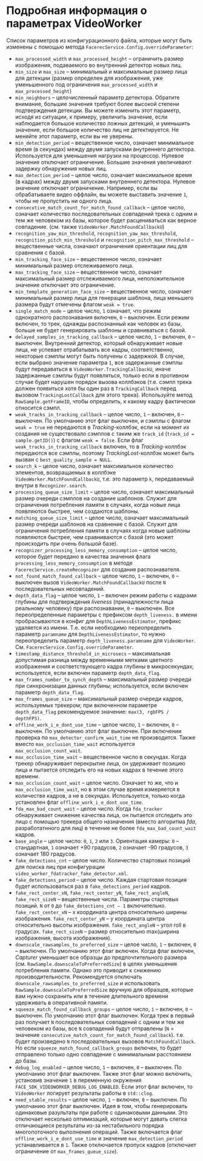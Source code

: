 # Подробная информация о параметрах VideoWorker 

Список параметров из конфигурационного файла, которые могут быть изменены с помощью метода `FacerecService.Config.overrideParameter`:

* `max_processed_width` и `max_processed_height` – ограничить размер изображения, подаваемого во внутренний детектор новых лиц.
* `min_size` и `max_size` – минимальный и максимальные размер лица для детекции (размер определен для изображения, уже уменьшенного под ограничения `max_processed_width` и `max_processed_height`)
* `min_neighbors` – целочисленный параметр детектора. Обратите внимание, большие значения требуют более высокой степени подтверждения детекции. Вы можете изменить этот параметр, исходя из ситуации, к примеру, увеличить значение, если наблюдается большое количество ложных детекций, и уменьшить значение, если большое количество лиц не детектируется. Не меняйте этот параметр, если вы не уверены.
* `min_detection_period` – вещественное число, означает минимальное время (в секундах) между двумя запусками внутреннего детектора. Используется для уменьшения нагрузки на процессор. Нулевое значение отключает ограничение. Большие значения увеличивают задержку обнаружения новых лиц.
* `max_detection_period` – целое число, означает максимальное время (в кадрах) между двумя запусками внутреннего детектора. Нулевое значение отключает ограничение. Например, если вы обрабатываете видео оффлайн, вы можете выставить значение `1`, чтобы не пропустить ни одного лица.
* `consecutive_match_count_for_match_found_callback` – целое число, означает количество последовательных совпадений трека с одним и тем же человеком из базы, которое будет расцениваться как верное совпадение. (см. также `VideoWorker.MatchFoundCallbackU`)
* `recognition_yaw_min_threshold`, `recognition_yaw_max_threshold`, `recognition_pitch_min_threshold` и `recognition_pitch_max_threshold` – вещественные числа, означают ограничения ориентации лиц для сравнения с базой.
* `min_tracking_face_size` – вещественное число, означает минимальный размер отслеживаемого лица.
* `max_tracking_face_size` – вещественное число, означает максимальный размер отслеживаемого лица, неположительное значение отключает это ограничение.
* `min_template_generation_face_size` – вещественное число, означает минимальный размер лица для генерации шаблона, лица меньшего размера будут отмечены флагом `weak = true`.
* `single_match_mode` – целое число, `1` означает, что режим однократного распознавания включен, `0` – выключен. Если режим включен, то трек, однажды распознанный как человек из базы, больше не будет генерировать шаблоны и сравниваться с базой.
* `delayed_samples_in_tracking_callback` – целое число, `1` – включен, `0` – выключен. Внутренний детектор, который обнаруживает новые лица, не успевает отрабатывать все кадры, соответственно, некоторые сэмплы могут быть получены с задержкой. В случае, если выбрано значение параметра `1`, все задержанные сэмплы будут передаваться в `VideoWorker.TrackingCallbackU`, иначе задержанные сэмплы будут появляться, только если в противном случае будет нарушен порядок вызова коллбэков (т.е. сэмпл трека должен появиться хотя бы один раз в `TrackingCallback` перед вызовом `TrackingLostCallback` для этого трека). Используйте метод `RawSample.getFrameID`, чтобы определить, к какому кадру фактически относится сэмпл.
* `weak_tracks_in_tracking_callback` – целое число, `1` – включен, `0` – выключен. По умолчанию этот флаг выключен, и сэмплы с флагом `weak = true` не передаются в *Tracking*-коллбэк, если на момент их создания не существовало сэмплов с таким же `track_id` (`track_id = sample.getID()`) с флагом `weak = false`. Если флаг `weak_tracks_in_tracking_callback` включен, то в *Tracking*-коллбэк передаются все сэмплы, поэтому *TrackingLost*-коллбэк может быть вызван с `best_quality_sample = NULL`.
* `search_k` – целое число, означает максимальное количество элементов, возвращаемых в коллбэке `VideoWorker.MatchFoundCallbackU`, т.е. это параметр `k`, передаваемый внутри в `Recognizer.search`.
* `processing_queue_size_limit` – целое число, означает максимальный размер очереди сэмплов на создание шаблонов. Служит для ограничения потребления памяти в случаях, когда новые лица появляются быстрее, чем создаются шаблоны.
* `matching_queue_size_limit` – целое число, означает максимальный размер очереди шаблонов на сравнение с базой. Служит для ограничения потребления памяти в случаях когда новые шаблоны появляются быстрее, чем сравниваются с базой (это может происходить при очень большой базе).
* `recognizer_processing_less_memory_consumption` – целое число, которое будет передано в качества значения флага `processing_less_memory_consumption` в методе `FacerecService.createRecognizer` для создания распознавателя.
* `not_found_match_found_callback` – целое число, `1` – включен, `0` – выключен вызов `VideoWorker.MatchFoundCallbackU` после `N` последовательных несовпадений.
* `depth_data_flag` – целое число, `1` – включен режим работы с кадрами глубины для подтверждения *liveness* (принадлежности лица реальному человеку) при распознавании, `0` – выключен. Все переопределенные параметры с префиксом `depth_liveness.` в имени пробрасываются в конфиг для `DepthLivenessEstimator`, префикс удаляется из имени. Т.е. если необходимо переопределить параметр `paramname` для `DepthLivenessEstimator`, то нужно переопределить параметр `depth_liveness.paramname` для `VideoWorker`. См. `FacerecService.Config.overrideParameter`.
* `timestamp_distance_threshold_in_microsecs` – максимальная допустимая разница между временными метками цветного изображения и соответствующего кадра глубины в микросекундах; используется, если включен параметр `depth_data_flag`.
* `max_frames_number_to_synch_depth` – максимальный размер очереди при синхронизации данных глубины; используется, если включен параметр `depth_data_flag`.
* `max_frames_queue_size` – максимальный размер очереди кадров, используемых трекером; при включенном параметре `depth_data_flag` рекомендуемое значение: `max(3, rgbFPS / depthFPS)`.
* `offline_work_i_e_dont_use_time` – целое число, `1` – включен, `0` – выключен. По умолчанию этот флаг выключен. При включении проверка по `max_detector_confirm_wait_time` не производится. Также вместо `max_occlusion_time_wait` используется `max_occlusion_count_wait`.
* `max_occlusion_time_wait` – вещественное число в секундах. Когда трекер обнаруживает перекрытие лица, он удерживает позицию лица и пытается отследить его на новых кадрах в течение этого времени.
* `max_occlusion_count_wait` – целое число. Означает то же, что и `max_occlusion_time_wait`, но в этом случае время измеряется в количестве кадров, а не в секундах. Используется, только когда установлен флаг `offline_work_i_e_dont_use_time`.
* `fda_max_bad_count_wait` – целое число. Когда `fda_tracker` обнаруживает снижение качества лица, он пытается отследить это лицо с помощью трекера общего назначения (вместо алгоритма *fda*, разработатнного для лиц) в течение не более `fda_max_bad_count_wait` кадров.
* `base_angle` – целое число: `0`, `1`, `2` или `3`. Ориентация камеры: `0` – стандартная, `1` означает +90 градусов, `2` означает -90 градусов, `3` означает 180 градусов.
* `fake_detections_cnt` – целое число. Количество стартовых позиций для поиска лиц при конфигурации `video_worker_fdatracker_fake_detector.xml`.
* `fake_detections_period` – целое число. Каждая стартовая позиция будет использоваться раз в `fake_detections_period` кадров.
* `fake_rect_center_xN`, `fake_rect_center_yN`, `fake_rect_angleN`, `fake_rect_sizeN` – вещественные числа. Параметры стартовых позиций. `N` от `0` до `fake_detections_cnt – 1` включительно. `fake_rect_center_xN` – x координата центра относительно ширины изображения. `fake_rect_center_yN` – y координата центра относительно высоты изображения. `fake_rect_angleN` – угол roll в градусах. `fake_rect_sizeN` – размер относительно max(ширина изображения, высота изображения).
* `downscale_rawsamples_to_preferred_size` – целое число, `1` – включен, `0` – выключен. По умолчанию этот флаг включен. Когда флаг включен, *Capturer* уменьшает все образцы до предпочтительного размера (см. `RawSample.downscaleToPreferredSize`) в целях уменьшения потребления памяти. Однако это приводит к снижению производительности. Рекомендуется отключать `downscale_rawsamples_to_preferred_size` и использовать `RawSample.downscaleToPreferredSize` вручную для образцов, которые вам нужно сохранить или в течение длительного времени удерживать в оперативной памяти.
* `squeeze_match_found_callback_groups` – целое число, `1` – включен, `0` – выключен. По умолчанию этот флаг выключен. Когда трек в первый раз получает `N` последовательных совпадений с одним и тем же человеком из базы, все `N` совпадений будут отправлены (`N` = значение `consecutive_match_count_for_match_found_callback`). т.е. будет произведено `N` последовательных вызовов `MatchFoundCallback`. Но если `squeeze_match_found_callback_groups` включен, то будет отправлено только одно совпадение с минимальным расстоянием до базы.
* `debug_log_enabled` – целое число, `1` – включен, `0` – выключен. По умолчанию этот флаг выключен. Также этот флаг можно включить, установив значение `1` в переменную окружения `FACE_SDK_VIDEOWORKER_DEBUG_LOG_ENABLED`. Если этот флаг включен, то `VideoWorker` логирует результаты работы в `std::clog`.
* `need_stable_results` – целое число, `1` – включен, `0` – выключен. По умолчанию этот флаг выключен. Идея в том, чтобы генерировать одинаковые разультаты при работе с одинаковыми данными. Это отключает несколько оптимизаций, которые могут давать слегка отличающиеся результаты из-за нестабильного порядка многопоточного выполнения операций. Также включается флаг `offline_work_i_e_dont_use_time` и значение `max_detection_period` устанавливается в `1`. Также отключается пропуск кадров (отключает ограничение от `max_frames_queue_size`).
